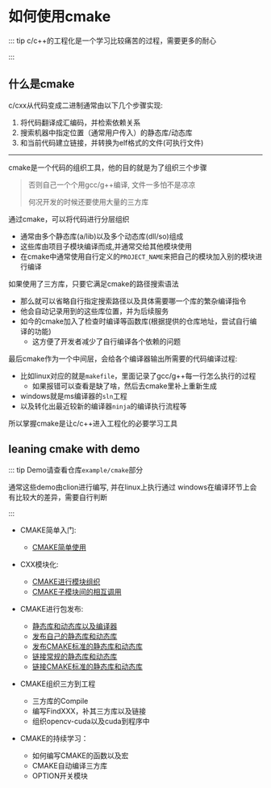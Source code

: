 

# 如何使用cmake

::: tip
c/c++的工程化是一个学习比较痛苦的过程，需要更多的耐心

:::

## 什么是cmake
c/cxx从代码变成二进制通常由以下几个步骤实现:
1. 将代码翻译成汇编码，并检索依赖关系
2. 搜索机器中指定位置（通常用户传入）的静态库/动态库
3. 和当前代码建立链接，并转换为elf格式的文件(可执行文件)

---

cmake是一个代码的组织工具，他的目的就是为了组织三个步骤
> 否则自己一个个用gcc/g++编译, 文件一多怕不是凉凉
> 
> 何况开发的时候还要使用大量的三方库

通过cmake，可以将代码进行分层组织
- 通常由多个静态库(a/lib)以及多个动态库(dll/so)组成
- 这些库由项目子模块编译而成,并通常交给其他模块使用
- 在cmake中通常使用自行定义的`PROJECT_NAME`来把自己的模块加入别的模块进行编译

如果使用了三方库，只要它满足cmake的路径搜索语法
- 那么就可以省略自行指定搜索路径以及具体需要哪一个库的繁杂编译指令
- 他会自动记录用到的这些库位置，并为后续服务
- 如今的cmake加入了检查时编译等函数库(根据提供的仓库地址，尝试自行编译的功能)
    - 这方便了开发者减少了自行编译各个依赖的问题
    

最后cmake作为一个中间层，会给各个编译器输出所需要的代码编译过程:
- 比如linux对应的就是`makefile`，里面记录了gcc/g++每一行怎么执行的过程
    - 如果报错可以查看是缺了啥，然后去cmake里补上重新生成
- windows就是ms编译器的`sln`工程
- 以及转化出最近较新的编译器`ninja`的编译执行流程等

所以掌握cmake是让c/c++进入工程化的必要学习工具


## leaning cmake with demo

::: tip
Demo请查看仓库`example/cmake`部分

通常这些demo由clion进行编写, 并在linux上执行通过
windows在编译环节上会有比较大的差异，需要自行判断

:::

- CMAKE简单入门:
  - [CMAKE简单使用](./SimpleUse.md)


- CXX模块化:
  - [CMAKE进行模块组织](./SimpleLib.md)
  - [CMAKE子模块间的相互调用](./SimpleLibInteract.md)

- CMAKE进行包发布:
  - [静态库和动态库以及编译器](./LibSoCompile.md)
  - [发布自己的静态库和动态库](./SimpleLibInstall.md)
  - [发布CMAKE标准的静态库和动态库](./SimpleCmakeInstall.md)
  - [链接常规的静态库和动态库](./SimpleLink.md)
  - [链接CMAKE标准的静态库和动态库](./SimpleCmakeLink.md)
- CMAKE组织三方到工程
  - 三方库的Compile
  - 编写FindXXX，补其三方库以及链接
  - 组织opencv-cuda以及cuda到程序中
- CMAKE的持续学习：
  - 如何编写CMAKE的函数以及宏
  - CMAKE自动编译三方库
  - OPTION开关模块
